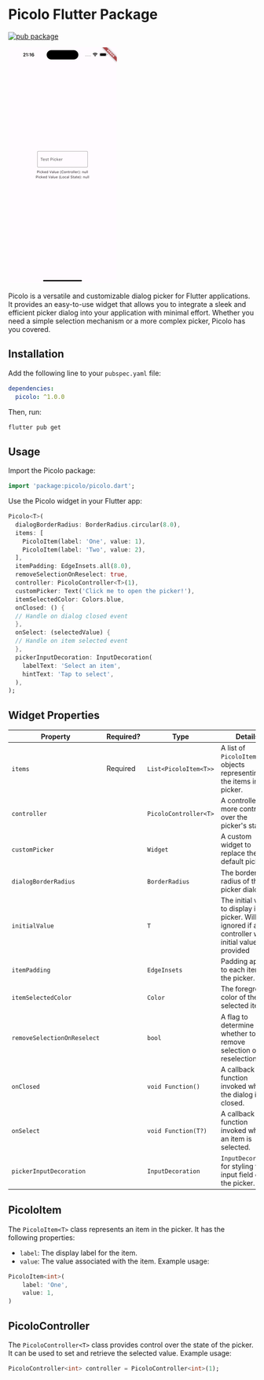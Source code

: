 # Picolo Flutter Package

[![pub package](https://img.shields.io/pub/v/picolo.svg)](https://pub.dev/packages/picolo)

![demo](https://github.com/tomergroisman/picolo/blob/master/doc/demo.gif?raw=true)

Picolo is a versatile and customizable dialog picker for Flutter applications. It provides an easy-to-use widget that allows you to integrate a sleek and efficient picker dialog into your application with minimal effort. Whether you need a simple selection mechanism or a more complex picker, Picolo has you covered.

## Installation
Add the following line to your `pubspec.yaml` file:

```yaml
dependencies:
  picolo: ^1.0.0
```
Then, run:

```bash
flutter pub get
```

## Usage
Import the Picolo package:

```dart
import 'package:picolo/picolo.dart';
```

Use the Picolo widget in your Flutter app:

```dart
Picolo<T>(
  dialogBorderRadius: BorderRadius.circular(8.0),
  items: [
    PicoloItem(label: 'One', value: 1),
    PicoloItem(label: 'Two', value: 2),
  ],
  itemPadding: EdgeInsets.all(8.0),
  removeSelectionOnReselect: true,
  controller: PicoloController<T>(1),
  customPicker: Text('Click me to open the picker!'),
  itemSelectedColor: Colors.blue,
  onClosed: () {
  // Handle on dialog closed event
  },
  onSelect: (selectedValue) {
  // Handle on item selected event
  },
  pickerInputDecoration: InputDecoration(
    labelText: 'Select an item',
    hintText: 'Tap to select',
  ),
);
```

## Widget Properties
| Property                    | Required? | Type                  | Details                                                                                                    |
|-----------------------------|-----------|-----------------------|------------------------------------------------------------------------------------------------------------|
| `items`                     | Required  | `List<PicoloItem<T>>` | A list of `PicoloItem<T>` objects representing the items in the picker.                                    |
| `controller`                |           | `PicoloController<T>` | A controller for more control over the picker's state.                                                     |
| `customPicker`              |           | `Widget`              | A custom widget to replace the default picker.                                                             |
| `dialogBorderRadius`        |           | `BorderRadius`        | The border radius of the picker dialog.                                                                    |
| `initialValue`              |           | `T`                   | The initial value to display in the picker. Will be ignored if a controller with initial value is provided |
| `itemPadding`               |           | `EdgeInsets`          | Padding applied to each item in the picker.                                                                |
| `itemSelectedColor`         |           | `Color`               | The foreground color of the selected item.                                                                 |
| `removeSelectionOnReselect` |           | `bool`                | A flag to determine whether to remove selection on reselection.                                            |
| `onClosed`                  |           | `void Function()`     | A callback function invoked when the dialog is closed.                                                     |
| `onSelect`                  |           | `void Function(T?)`   | A callback function invoked when an item is selected.                                                      |
| `pickerInputDecoration`     |           | `InputDecoration`     | `InputDecoration` for styling the input field of the picker.                                               |

## PicoloItem
The `PicoloItem<T>` class represents an item in the picker. It has the following properties:

* `label`: The display label for the item.
* `value`: The value associated with the item.
Example usage:

```dart
PicoloItem<int>(
    label: 'One',
    value: 1,
)
```

## PicoloController
The `PicoloController<T>` class provides control over the state of the picker. It can be used to set and retrieve the selected value. Example usage:

```dart
PicoloController<int> controller = PicoloController<int>(1);
```

